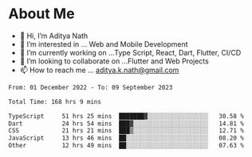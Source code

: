 # About Me

- 👋 Hi, I’m Aditya Nath
- 👀 I’m interested in ... Web and Mobile Development
- 🌱 I’m currently working on ...Type Script, React, Dart, Flutter, CI/CD
- 💞️ I’m looking to collaborate on ...Flutter and Web Projects
- 📫 How to reach me ... aditya.k.nath@gmail.com

<!--START_SECTION:waka-->

```txt
From: 01 December 2022 - To: 09 September 2023

Total Time: 168 hrs 9 mins

TypeScript     51 hrs 25 mins  ███████▓░░░░░░░░░░░░░░░░░   30.58 %
Dart           24 hrs 54 mins  ███▓░░░░░░░░░░░░░░░░░░░░░   14.81 %
CSS            21 hrs 21 mins  ███▒░░░░░░░░░░░░░░░░░░░░░   12.71 %
JavaScript     13 hrs 46 mins  ██░░░░░░░░░░░░░░░░░░░░░░░   08.20 %
Other          12 hrs 49 mins  ██░░░░░░░░░░░░░░░░░░░░░░░   07.63 %
```

<!--END_SECTION:waka-->

<!---
kronosking007/kronosking007 is a ✨ special ✨ repository because its `README.md` (this file) appears on your GitHub profile.
You can click the Preview link to take a look at your changes.
--->
